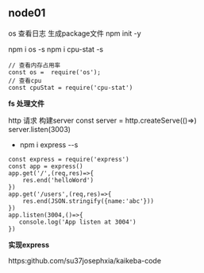 ## node01
os  查看日志
生成package文件
npm init -y 

npm i os -s
npm i cpu-stat -s

```
// 查看内存占用率
const os =  require('os');
// 查看cpu
const cpuStat = require('cpu-stat')

```

**fs 处理文件**

http 请求 构建server
const server = http.createServe(()=>)
server.listen(3003)

- npm i express --s


```
const express = require('express')
const app = express()
app.get('/',(req,res)=>{
    res.end('helloWord')
})
app.get('/users',(req,res)=>{
    res.end(JSON.stringify({name:'abc'}))
})
app.listen(3004,()=>{
   console.log('App listen at 3004')
})
```

**实现express**


https:github.com/su37josephxia/kaikeba-code